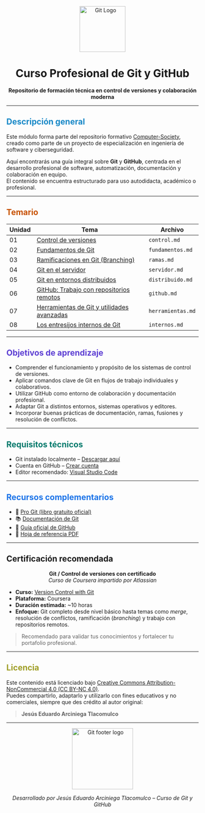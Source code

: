 <!-- Banner superior -->
<p align="center">
  <img src="https://git-scm.com/images/logos/downloads/Git-Icon-1788C.png" alt="Git Logo" width="120"/>
</p>

<h1 align="center">Curso Profesional de Git y GitHub</h1>
<p align="center"><strong>Repositorio de formación técnica en control de versiones y colaboración moderna</strong></p>

---

## <span style="color:#1788C7"><strong>Descripción general</strong></span>

Este módulo forma parte del repositorio formativo [Computer-Society](https://github.com/jearc/Computer-Society), creado como parte de un proyecto de especialización en ingeniería de software y ciberseguridad.  

Aquí encontrarás una guía integral sobre **Git** y **GitHub**, centrada en el desarrollo profesional de software, automatización, documentación y colaboración en equipo.  
El contenido se encuentra estructurado para uso autodidacta, académico o profesional.

---

## <span style="color:#C75100"><strong> Temario</strong></span>

<table>
  <thead>
    <tr>
      <th>Unidad</th>
      <th>Tema</th>
      <th>Archivo</th>
    </tr>
  </thead>
  <tbody>
    <tr>
      <td>01</td>
      <td><a href="./control.md">Control de versiones</a></td>
      <td><code>control.md</code></td>
    </tr>
    <tr>
      <td>02</td>
      <td><a href="./fundamentos.md">Fundamentos de Git</a></td>
      <td><code>fundamentos.md</code></td>
    </tr>
    <tr>
      <td>03</td>
      <td><a href="./ramas.md">Ramificaciones en Git (Branching)</a></td>
      <td><code>ramas.md</code></td>
    </tr>
    <tr>
      <td>04</td>
      <td><a href="./servidor.md">Git en el servidor</a></td>
      <td><code>servidor.md</code></td>
    </tr>
    <tr>
      <td>05</td>
      <td><a href="./distribuido.md">Git en entornos distribuidos</a></td>
      <td><code>distribuido.md</code></td>
    </tr>
    <tr>
      <td>06</td>
      <td><a href="./github.md">GitHub: Trabajo con repositorios remotos</a></td>
      <td><code>github.md</code></td>
    </tr>
    <tr>
      <td>07</td>
      <td><a href="./herramientas.md">Herramientas de Git y utilidades avanzadas</a></td>
      <td><code>herramientas.md</code></td>
    </tr>
    <tr>
      <td>08</td>
      <td><a href="./internos.md">Los entresijos internos de Git</a></td>
      <td><code>internos.md</code></td>
    </tr>
  </tbody>
</table>

---

## <span style="color:#5D3FD3"><strong>Objetivos de aprendizaje</strong></span>

- Comprender el funcionamiento y propósito de los sistemas de control de versiones.
- Aplicar comandos clave de Git en flujos de trabajo individuales y colaborativos.
- Utilizar GitHub como entorno de colaboración y documentación profesional.
- Adaptar Git a distintos entornos, sistemas operativos y editores.
- Incorporar buenas prácticas de documentación, ramas, fusiones y resolución de conflictos.

---

## <span style="color:#00796B"><strong>Requisitos técnicos</strong></span>

- Git instalado localmente – [Descargar aquí](https://git-scm.com/downloads)
- Cuenta en GitHub – [Crear cuenta](https://github.com/join)
- Editor recomendado: [Visual Studio Code](https://code.visualstudio.com)

---

## <span style="color:#1A73E8"><strong>Recursos complementarios</strong></span>

- 📖 [Pro Git (libro gratuito oficial)](https://git-scm.com/book/en/v2)
- 📚 [Documentación de Git](https://git-scm.com/doc)
- 🧭 [Guía oficial de GitHub](https://docs.github.com/en)
- 🧾 [Hoja de referencia PDF](https://education.github.com/git-cheat-sheet-education.pdf)

---

## Certificación recomendada

<p align="center">
  <strong>Git / Control de versiones con certificado</strong><br>
  <em>Curso de Coursera impartido por Atlassian</em>
</p>

<ul>
  <li><strong>Curso:</strong> <a href="https://www.coursera.org/learn/version-control-with-git" target="_blank">Version Control with Git</a></li>
  <li><strong>Plataforma:</strong> Coursera</li>
  <li><strong>Duración estimada:</strong> ~10 horas</li>
  <li><strong>Enfoque:</strong> Git completo desde nivel básico hasta temas como <em>merge</em>, resolución de conflictos, ramificación (<em>branching</em>) y trabajo con repositorios remotos.</li>
</ul>

<blockquote>
  Recomendado para validar tus conocimientos y fortalecer tu portafolio profesional.
</blockquote>

---

## <span style="color:#9E9D24"><strong>Licencia</strong></span>

Este contenido está licenciado bajo [Creative Commons Attribution-NonCommercial 4.0 (CC BY-NC 4.0)](https://creativecommons.org/licenses/by-nc/4.0/).  
Puedes compartirlo, adaptarlo y utilizarlo con fines educativos y no comerciales, siempre que des crédito al autor original:

> **Jesús Eduardo Arciniega Tlacomulco**

---

<p align="center">
  <img src="https://upload.wikimedia.org/wikipedia/commons/thumb/e/e0/Git-logo.svg/1024px-Git-logo.svg.png" width="160" alt="Git footer logo"/>
</p>

<p align="center"><i>Desarrollado por Jesús Eduardo Arciniega Tlacomulco – Curso de Git y GitHub</i></p>


